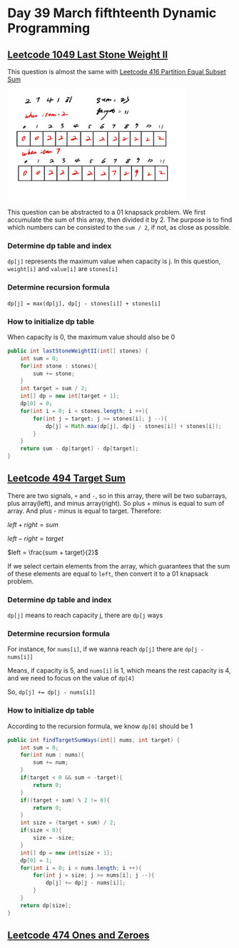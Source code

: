 # Day 39 March fifthteenth Dynamic Programming

## [Leetcode 1049 Last Stone Weight II](https://leetcode.com/problems/last-stone-weight-ii/description/)

This question is almost the same with [Leetcode 416 Partition Equal Subset Sum](https://leetcode.com/problems/partition-equal-subset-sum/)

<img src="../picture/March%20fifthteenth/01dp1.jpg" width = "400" height = "250" alt="tree" align=center/>

This question can be abstracted to a 01 knapsack problem. We first accumulate the sum of this array, then divided it by 2. The purpose is to find which numbers can be consisted to the `sum / 2`, if not, as close as possible.

### Determine dp table and index

`dp[j]` represents the maximum value when capacity is j. In this question, `weight[i]` and `value[i]` are `stones[i]`

### Determine recursion formula

`dp[j] = max(dp[j], dp[j - stones[i]] + stones[i]`

### How to initialize dp table

When capacity is 0, the maximum value should also be 0

```java
public int lastStoneWeightII(int[] stones) {
    int sum = 0;
    for(int stone : stones){
        sum += stone;
    }
    int target = sum / 2;
    int[] dp = new int[target + 1];
    dp[0] = 0;
    for(int i = 0; i < stones.length; i ++){
        for(int j = target; j >= stones[i]; j --){
            dp[j] = Math.max(dp[j], dp[j - stones[i]] + stones[i]);
        }
    }
    return sum - dp[target] - dp[target];
}
```

## [Leetcode 494 Target Sum](https://leetcode.com/problems/target-sum/submissions/915566057/)

There are two signals, `+` and `-`, so in this array, there will be two subarrays, plus array(left), and minus array(right). So plus + minus is equal to sum of array. And plus - minus is equal to target. Therefore:

$left + right = sum$

$left - right = target$

$left = \frac{sum + target}{2}$

If we select certain elements from the array, which guarantees that the sum of these elements are equal to `left`, then convert it to a 01 knapsack problem.

### Determine dp table and index

`dp[j]` means to reach capacity j, there are `dp[j` ways

### Determine recursion formula

For instance, for `nums[i]`, if we wanna reach `dp[j]` there are `dp[j - nums[i]]`

Means, if capacity is 5, and `nums[i]` is 1, which means the rest capacity is 4, and we need to focus on the value of `dp[4]`

So, `dp[j] += dp[j - nums[i]]`

### How to initialize dp table

According to the recursion formula, we know `dp[0]` should be 1

```java
public int findTargetSumWays(int[] nums, int target) {
    int sum = 0;
    for(int num : nums){
        sum += num;
    }
    if(target < 0 && sum < -target){
        return 0;
    }
    if((target + sum) % 2 != 0){
        return 0;
    }
    int size = (target + sum) / 2;
    if(size < 0){
        size = -size;
    }
    int[] dp = new int[size + 1];
    dp[0] = 1;
    for(int i = 0; i < nums.length; i ++){
        for(int j = size; j >= nums[i]; j --){
            dp[j] += dp[j - nums[i]];
        }
    }
    return dp[size];
}
```

## [Leetcode 474 Ones and Zeroes](https://leetcode.com/problems/ones-and-zeroes/)

